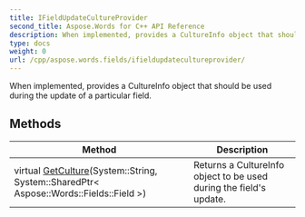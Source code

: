 ```yaml
---
title: IFieldUpdateCultureProvider
second_title: Aspose.Words for C++ API Reference
description: When implemented, provides a CultureInfo object that should be used during the update of a particular field. 
type: docs
weight: 0
url: /cpp/aspose.words.fields/ifieldupdatecultureprovider/
---
```


When implemented, provides a CultureInfo object that should be used during the update of a particular field. 

## Methods

| Method | Description |
| --- | --- |
| virtual [GetCulture](./getculture/)(System::String, System::SharedPtr< Aspose::Words::Fields::Field >) | Returns a CultureInfo object to be used during the field's update.  |
